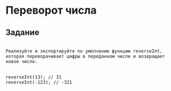 # Переворот числа

 ## Задание
```

Реализуйте и экспортируйте по умолчанию функцию reverseInt, 
которая переворачивает цифры в переданном числе и возвращает 
новое число.


reverseInt(13); // 31
reverseInt(-123); // -321


```

